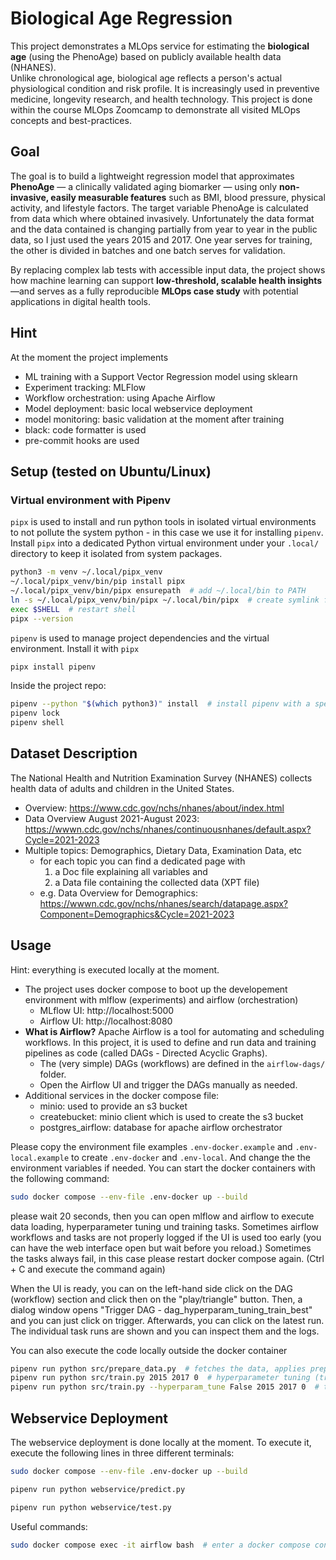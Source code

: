 # Biological Age Regression

This project demonstrates a MLOps service for estimating the **biological age** (using the PhenoAge) based on publicly available health data (NHANES).  
Unlike chronological age, biological age reflects a person's actual physiological condition and risk profile. It is increasingly used in preventive medicine, longevity research, and health technology. This project is done within the course MLOps Zoomcamp to demonstrate all visited MLOps concepts and best-practices.

## Goal
The goal is to build a lightweight regression model that approximates **PhenoAge** — a clinically validated aging biomarker — using only **non-invasive, easily measurable features** such as BMI, blood pressure, physical activity, and lifestyle factors. 
The target variable PhenoAge is calculated from data which where obtained invasively. Unfortunately the data format and the data contained is changing partially from year to year in the public data, so I just used the years 2015 and 2017. One year serves for training, the other is divided in batches and one batch serves for validation.

By replacing complex lab tests with accessible input data, the project shows how machine learning can support **low-threshold, scalable health insights**—and serves as a fully reproducible **MLOps case study** with potential applications in digital health tools.

## Hint
At the moment the project implements
- ML training with a Support Vector Regression model using sklearn
- Experiment tracking: MLFlow 
- Workflow orchestration: using Apache Airflow
- Model deployment: basic local webservice deployment
- model monitoring: basic validation at the moment after training
- black: code formatter is used
- pre-commit hooks are used



## Setup (tested on Ubuntu/Linux)
### Virtual environment with Pipenv
`pipx` is used to install and run python tools in isolated virtual environments to not pollute the system python - in this case we use it for installing `pipenv`.
Install `pipx` into a dedicated Python virtual environment under your `.local/` directory to keep it isolated from system packages.
```bash
python3 -m venv ~/.local/pipx_venv
~/.local/pipx_venv/bin/pip install pipx
~/.local/pipx_venv/bin/pipx ensurepath  # add ~/.local/bin to PATH
ln -s ~/.local/pipx_venv/bin/pipx ~/.local/bin/pipx  # create symlink for pipx executable in ~/.local/bin/
exec $SHELL  # restart shell
pipx --version
```

`pipenv` is used to manage project dependencies and the virtual environment. Install it with `pipx`
```bash
pipx install pipenv
```

Inside the project repo:
```bash
pipenv --python "$(which python3)" install  # install pipenv with a specific python version (useful if you have multiple version of python installed)
pipenv lock
pipenv shell
```



## Dataset Description
The National Health and Nutrition Examination Survey (NHANES) collects health data of adults and children in the United States. 
- Overview: https://www.cdc.gov/nchs/nhanes/about/index.html
- Data Overview August 2021-August 2023: https://wwwn.cdc.gov/nchs/nhanes/continuousnhanes/default.aspx?Cycle=2021-2023
- Multiple topics: Demographics, Dietary Data, Examination Data, etc
    - for each topic you can find a dedicated page with 
        1. a Doc file explaining all variables and
        2. a Data file containing the collected data (XPT file)
    - e.g. Data Overview for Demographics: https://wwwn.cdc.gov/nchs/nhanes/search/datapage.aspx?Component=Demographics&Cycle=2021-2023

    


## Usage
Hint: everything is executed locally at the moment.
- The project uses docker compose to boot up the developement environment with mlflow (experiments) and airflow (orchestration)
    - MLflow UI: http://localhost:5000
    - Airflow UI: http://localhost:8080
- **What is Airflow?** Apache Airflow is a tool for automating and scheduling workflows. In this project, it is used to define and run data and training pipelines as code (called DAGs - Directed Acyclic Graphs).
    - The (very simple) DAGs (workflows) are defined in the `airflow-dags/` folder.
    - Open the Airflow UI and trigger the DAGs manually as needed.
- Additional services in the docker compose file:
    - minio: used to provide an s3 bucket
    - createbucket: minio client which is used to create the s3 bucket
    - postgres_airflow: database for apache airflow orchestrator

Please copy the environment file examples `.env-docker.example` and `.env-local.example` to create  `.env-docker` and `.env-local`. And change the the environment variables if needed. You can start the docker containers with the following command:
```bash
sudo docker compose --env-file .env-docker up --build
```
please wait 20 seconds, then you can open mlflow and airflow to execute data loading, hyperparameter tuning und training tasks. Sometimes airflow workflows and tasks are not properly logged if the UI is used too early (you can have the web interface open but wait before you reload.) Sometimes the tasks always fail, in this case please restart docker compose again. (Ctrl + C and execute the command again)

When the UI is ready, you can on the left-hand side click on the DAG (workflow) section and click then on the "play/triangle" button. Then, a dialog window opens "Trigger DAG - dag_hyperparam_tuning_train_best" and you can just click on trigger. Afterwards, you can click on the latest run. The individual task runs are shown and you can inspect them and the logs.

You can also execute the code locally outside the docker container
```bash
pipenv run python src/prepare_data.py  # fetches the data, applies preprocessing and saves it to parquet format
pipenv run python src/train.py 2015 2017 0  # hyperparameter tuning (train year 2015, val year 2017, val batch 0)
pipenv run python src/train.py --hyperparam_tune False 2015 2017 0  # training the best three models from hyperparameter tuning
```

## Webservice Deployment
The webservice deployment is done locally at the moment. To execute it, execute the following lines in three different terminals:
```bash
sudo docker compose --env-file .env-docker up --build
```
```bash
pipenv run python webservice/predict.py
```
```bash
pipenv run python webservice/test.py
```

Useful commands:
```bash
sudo docker compose exec -it airflow bash  # enter a docker compose container (here: airflow container)
```
